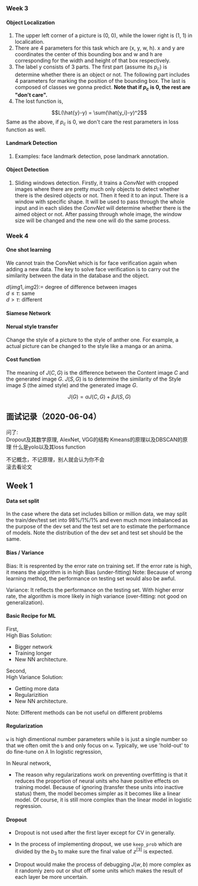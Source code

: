 ### Week 3
#### Object Localization
1. The upper left corner of a picture is (0, 0), while the lower right is (1, 1) in localication.
2. There are 4 parameters for this task which are (x, y, w, h). x and y are coordinates the center of this bounding box and w and h are corresponding for the width and height of that box respectively.
3. The label y consists of 3 parts. The first part (assume its $p_c$) is determine whether there is an object or not. The following part includes 4 parameters for marking the position of the bounding box. The last is composed of classes we gonna predict. **Note that if $p_c$ is 0, the rest are "don't care".**
4. The lost function is,

$$L(\hat{y}-y) = \sum(\hat{y_i}-y)^2$$ 
Same as the above, if $p_c$ is 0, we don't care the rest parameters in loss function as well.

#### Landmark Detection
1. Examples: face landmark detection, pose landmark annotation.

#### Object Detection
1. Sliding windows detection. Firstly, it trains a *ConvNet* with cropped images where there are pretty much only objects to detect whether there is the desired objects or not. Then it feed it to an input. There is a window with specific shape. It will be used to pass through the whole input and in each slides the *ConvNet* will determine whether there is the aimed object or not. After passing through whole image, the window size will be changed and the new one will do the same process.


### Week 4
#### One shot learning
We cannot train the ConvNet which is for face verification again when adding a new data. 
The key to solve face verification is to carry out the similarity between the data in the database and the object. 

$d(img1, img2) :=$ degree of difference between images \
$d \leq \tau:$ same \
$d > \tau:$ different

#### Siamese Network

#### Nerual style transfer
Change the style of a picture to the style of anther one. For example, a actual picture can be changed to the style like a manga or an anima.

#### Cost function
The meaning of $J(C, G)$ is the difference between the Content image $C$ and the generated image $G$. $J(S, G)$ is to determine the similarity of the Style image $S$ (the aimed style) and the generated image $G$.

$$J(G) = \alpha J(C, G) + \beta J(S, G) $$

####


## 面试记录（2020-06-04）
问了:\
Dropout及其数学原理, AlexNet, VGG的结构
Kmeans的原理以及DBSCAN的原理
什么是yolo以及其loss function

不记概念，不记原理，别人就会认为你不会 \
滚去看论文

## Week 1
#### Data set split
In the case where the data set includes billion or million data, we may split the train/dev/test set into 98%/1%/1% and even much more imbalanced as the purpose of the dev set and the test set are to estimate the performance of models. Note the distribution of the dev set and test set should be the same.

#### Bias / Variance
Bias: It is resprented by the error rate on training set. If the error rate is high, it means the algorithm is in high Bias (under-fitting) Note: Because of wrong learning method, the performance on testing set would also be awful.

Variance: It reflects the performance on the testing set. With higher error rate, the algorithm is more likely in high variance (over-fitting: not good on generalization). 

#### Basic Recipe for ML
First,  
High Bias Solution:
- Bigger network
- Training longer
- New NN architecture.

Second,  
High Variance Solution:
- Getting more data
- Regularizition
- New NN architecture.

Note: Different methods can be not useful on different problems

#### Regularization
`w` is high dimentional number parameters while `b` is just a single number so that we often omit the `b` and only focus on `w`.
Typically, we use 'hold-out' to do fine-tune on $\lambda$
In logistic regression,

In Neural network,

- The reason why regularizations work on preventing overfitting is that it reduces the proportion of neural units who have positive effects on training model. Because of ignoring (transfer these units into inactive status) them, the model becomes simpler as it becomes like a linear model. Of course, it is still more complex than the linear model in logistic regression.

#### Dropout
- Dropout is not used after the first layer except for CV in generally. 

- In the process of implementing dropout, we use `keep_prob` which are divided by the $b_3$ to make sure the final value of $z^[3]$ is expected.

- Dropout would make the process of debugging $J(w,b)$ more complex as it randomly zero out or shut off some units which makes the result of each layer be more uncertain.